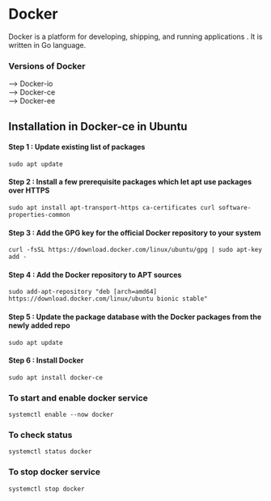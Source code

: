 # Docker

Docker is a platform for developing, shipping, and running applications .
It is written in Go language.

### Versions of Docker

--> Docker-io <br>
--> Docker-ce <br>
--> Docker-ee <br>


## Installation in Docker-ce in Ubuntu

#### Step 1 : Update existing list of packages

```
sudo apt update

```
#### Step 2 : Install a few prerequisite packages which let apt use packages over HTTPS

```
sudo apt install apt-transport-https ca-certificates curl software-properties-common

```

#### Step 3 : Add the GPG key for the official Docker repository to your system

```
curl -fsSL https://download.docker.com/linux/ubuntu/gpg | sudo apt-key add -

```

#### Step 4 : Add the Docker repository to APT sources

```
sudo add-apt-repository "deb [arch=amd64] https://download.docker.com/linux/ubuntu bionic stable"

```

#### Step 5 : Update the package database with the Docker packages from the newly added repo

```
sudo apt update

```

#### Step 6 : Install Docker

```
sudo apt install docker-ce

```

### To start and enable docker service

```
systemctl enable --now docker

```

### To check status

```
systemctl status docker

```

### To stop docker service 

```
systemctl stop docker 

```





